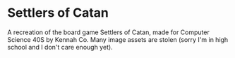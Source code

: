 # Settlers of Catan
A recreation of the board game Settlers of Catan, made for Computer Science 40S by Kennah Co. Many image assets are stolen (sorry I'm in high school and I don't care enough yet).